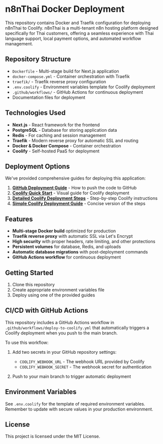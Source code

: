 # n8nThai Docker Deployment

This repository contains Docker and Traefik configuration for deploying n8nThai to Coolify. n8nThai is a multi-tenant n8n hosting platform designed specifically for Thai customers, offering a seamless experience with Thai language support, local payment options, and automated workflow management.

## Repository Structure

- `Dockerfile` - Multi-stage build for Next.js application
- `docker-compose.yml` - Container orchestration with Traefik
- `traefik/` - Traefik reverse proxy configuration
- `.env.coolify` - Environment variables template for Coolify deployment
- `.github/workflows/` - GitHub Actions for continuous deployment
- Documentation files for deployment

## Technologies Used

- **Next.js** - React framework for the frontend
- **PostgreSQL** - Database for storing application data
- **Redis** - For caching and session management
- **Traefik** - Modern reverse proxy for automatic SSL and routing
- **Docker & Docker Compose** - Container orchestration
- **Coolify** - Self-hosted PaaS for deployment

## Deployment Options

We've provided comprehensive guides for deploying this application:

1. **[GitHub Deployment Guide](GITHUB-DEPLOYMENT-GUIDE.md)** - How to push the code to GitHub
2. **[Coolify Quick Start](COOLIFY-DOCKER-QUICK-START.md)** - Visual guide for Coolify deployment
3. **[Detailed Coolify Deployment Steps](COOLIFY-DOCKER-DEPLOYMENT-STEPS.md)** - Step-by-step Coolify instructions
4. **[Simple Coolify Deployment Guide](HOW-TO-DEPLOY-TO-COOLIFY.md)** - Concise version of the steps

## Features

- **Multi-stage Docker build** optimized for production
- **Traefik reverse proxy** with automatic SSL via Let's Encrypt
- **High security** with proper headers, rate limiting, and other protections
- **Persistent volumes** for database, Redis, and uploads
- **Automatic database migrations** with post-deployment commands
- **GitHub Actions workflow** for continuous deployment

## Getting Started

1. Clone this repository
2. Create appropriate environment variables file
3. Deploy using one of the provided guides

## CI/CD with GitHub Actions

This repository includes a GitHub Actions workflow in `.github/workflows/deploy-to-coolify.yml` that automatically triggers a Coolify deployment when you push to the main branch.

To use this workflow:

1. Add two secrets in your GitHub repository settings:
   - `COOLIFY_WEBHOOK_URL` - The webhook URL provided by Coolify
   - `COOLIFY_WEBHOOK_SECRET` - The webhook secret for authentication

2. Push to your main branch to trigger automatic deployment

## Environment Variables

See `.env.coolify` for the template of required environment variables. Remember to update with secure values in your production environment.

## License

This project is licensed under the MIT License.
